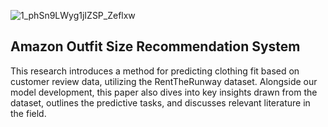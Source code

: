 ![1_phSn9LWyg1jIZSP_Zeflxw](https://github.com/user-attachments/assets/231316e3-ab3b-42f9-899c-0f270a654c03)
## Amazon Outfit Size Recommendation System

This research introduces a method for predicting clothing fit based on customer review data, utilizing the RentTheRunway dataset. Alongside our model development, this paper also dives into key insights drawn from the dataset, outlines the predictive tasks, and discusses relevant literature in the field.

